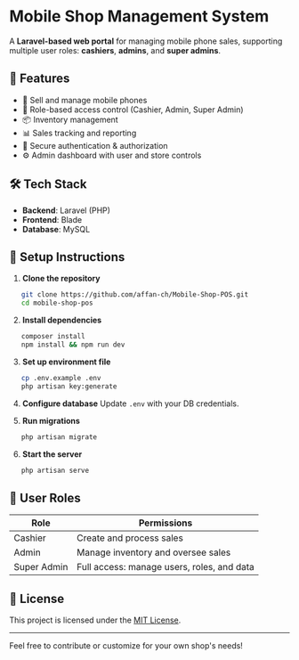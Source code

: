 # Mobile Shop Management System

A **Laravel-based web portal** for managing mobile phone sales, supporting multiple user roles: **cashiers**, **admins**, and **super admins**.

## 🚀 Features

- 📱 Sell and manage mobile phones
- 👥 Role-based access control (Cashier, Admin, Super Admin)
- 📦 Inventory management
- 📊 Sales tracking and reporting
- 🔐 Secure authentication & authorization
- ⚙️ Admin dashboard with user and store controls

## 🛠️ Tech Stack

- **Backend**: Laravel (PHP)
- **Frontend**: Blade
- **Database**: MySQL

## 🔧 Setup Instructions

1. **Clone the repository**
```bash
   git clone https://github.com/affan-ch/Mobile-Shop-POS.git
   cd mobile-shop-pos
  ```

2. **Install dependencies**

```bash
   composer install
   npm install && npm run dev
   ```

3. **Set up environment file**

```bash
   cp .env.example .env
   php artisan key:generate
   ```

4. **Configure database**
   Update `.env` with your DB credentials.

5. **Run migrations**

```bash
   php artisan migrate
   ```

6. **Start the server**

```bash
   php artisan serve
   ```

## 👥 User Roles

| Role        | Permissions                                |
| ----------- | ------------------------------------------ |
| Cashier     | Create and process sales                   |
| Admin       | Manage inventory and oversee sales         |
| Super Admin | Full access: manage users, roles, and data |

## 📄 License

This project is licensed under the [MIT License](LICENSE).

---

Feel free to contribute or customize for your own shop's needs!

